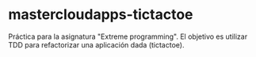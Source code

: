 # mastercloudapps-tictactoe
Práctica para la asignatura "Extreme programming". El objetivo es utilizar TDD para refactorizar una aplicación dada (tictactoe).
